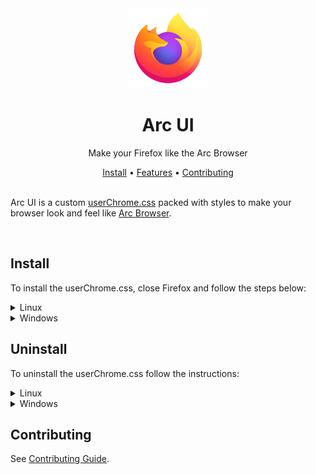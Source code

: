 [userChrome.css]: https://www.userchrome.org/
[Arc Browser]: https://arc.net/
[install the userChrome.css manually]: https://www.reddit.com/r/FirefoxCSS/wiki/index/tutorials/#wiki_create_the_folder_and_its_files
[latest release]: https://github.com/dxdotdev/arc-ui/releases/latest

<div align="center">
  <img width="128" src="./.github/assets/arc-ui-default.svg" />

  <h1>Arc UI</h1>
  <p>Make your Firefox like the Arc Browser</p>
</div>

<div align="center">
  <a href="#install">Install</a> • <a href="#features">Features</a> • <a href="#contributing">Contributing</a>
</div>

<br />

Arc UI is a custom [userChrome.css] packed with styles to make your browser look and feel like [Arc Browser].

<br />

## Install

To install the userChrome.css, close Firefox and follow the steps below:

<details>
  <summary>Linux</summary>

Just run the command:

```bash
bash -c "$(curl https://raw.githubusercontent.com/dxdotdev/arc-ui/main/scripts/install.sh)"
```

And restart your Firefox.

</details>

<details>
  <summary>Windows</summary>

You can [install the userChrome.css manually] in windows (auto install script in development).

The Arc UI userChrome.css can be found and downloaded in the [latest release].

</details>

## Uninstall

To uninstall the userChrome.css follow the instructions:

<details>
  <summary>Linux</summary>

Just run the command:

```bash
bash -c "$(curl https://raw.githubusercontent.com/dxdotdev/arc-ui/main/scripts/uninstall.sh)"
```

And restart your Firefox.

</details>

<details>
  <summary>Windows</summary>

Delete the userChrome.css file specified in the windows manual [installation](#install) guide.

</details>

## Contributing

See [Contributing Guide](./.github/CONTRIBUTING.md).
